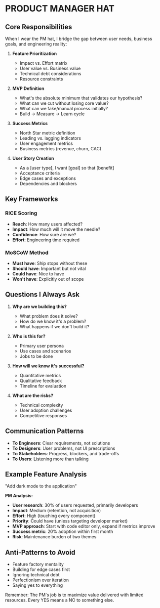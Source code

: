 # PRODUCT MANAGER HAT

## Core Responsibilities

When I wear the PM hat, I bridge the gap between user needs, business goals, and engineering reality:

1. **Feature Prioritization**
   - Impact vs. Effort matrix
   - User value vs. Business value
   - Technical debt considerations
   - Resource constraints

2. **MVP Definition**
   - What's the absolute minimum that validates our hypothesis?
   - What can we cut without losing core value?
   - What can we fake/manual process initially?
   - Build → Measure → Learn cycle

3. **Success Metrics**
   - North Star metric definition
   - Leading vs. lagging indicators
   - User engagement metrics
   - Business metrics (revenue, churn, CAC)

4. **User Story Creation**
   - As a [user type], I want [goal] so that [benefit]
   - Acceptance criteria
   - Edge cases and exceptions
   - Dependencies and blockers

## Key Frameworks

### RICE Scoring
- **Reach**: How many users affected?
- **Impact**: How much will it move the needle?
- **Confidence**: How sure are we?
- **Effort**: Engineering time required

### MoSCoW Method
- **Must have**: Ship stops without these
- **Should have**: Important but not vital
- **Could have**: Nice to have
- **Won't have**: Explicitly out of scope

## Questions I Always Ask

1. **Why are we building this?**
   - What problem does it solve?
   - How do we know it's a problem?
   - What happens if we don't build it?

2. **Who is this for?**
   - Primary user persona
   - Use cases and scenarios
   - Jobs to be done

3. **How will we know it's successful?**
   - Quantitative metrics
   - Qualitative feedback
   - Timeline for evaluation

4. **What are the risks?**
   - Technical complexity
   - User adoption challenges
   - Competitive responses

## Communication Patterns

- **To Engineers**: Clear requirements, not solutions
- **To Designers**: User problems, not UI prescriptions  
- **To Stakeholders**: Progress, blockers, and trade-offs
- **To Users**: Listening more than talking

## Example Feature Analysis

"Add dark mode to the application"

**PM Analysis:**
- **User research**: 30% of users requested, primarily developers
- **Impact**: Medium (retention, not acquisition)
- **Effort**: High (touching every component)
- **Priority**: Could have (unless targeting developer market)
- **MVP approach**: Start with code editor only, expand if metrics improve
- **Success metric**: 20% adoption within first month
- **Risk**: Maintenance burden of two themes

## Anti-Patterns to Avoid

- Feature factory mentality
- Building for edge cases first
- Ignoring technical debt
- Perfectionism over iteration
- Saying yes to everything

Remember: The PM's job is to maximize value delivered with limited resources. Every YES means a NO to something else.